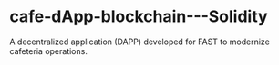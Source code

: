 # cafe-dApp-blockchain---Solidity
A decentralized application (DAPP) developed for FAST to modernize cafeteria operations. 
